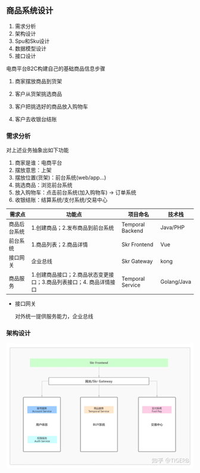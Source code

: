 ## 商品系统设计

1. 需求分析
2. 架构设计
3. Spu和Sku设计
4. 数据模型设计
5. 接口设计

电商平台B2C构建自己的基础商品信息步骤

1. 商家摆放商品到货架

2. 客户从货架挑选商品

3. 客户把挑选好的商品放入购物车

4. 客户去收银台结账

### 需求分析

对上述业务抽象出如下功能

1. 商家是谁：电商平台
2. 摆放意思：上架
3. 摆放位置(货架)：前台系统(web/app...)
4. 挑选商品：浏览前台系统
5. 放入购物车：点击前台系统(加入购物车) -> 订单系统
6. 收银结账：结算系统/支付系统/交易中心

需求点|功能点|项目命名|技术栈
---|---|---|---
商品后台系统|1.创建商品；2.发布商品到前台系统|Temporal Backend|Java/PHP
前台系统|1.商品列表；2.商品详情|Skr Frontend|Vue
接口网关|企业总线|Skr Gateway|kong
商品服务|1.创建商品接口；2.商品状态变更接口；3.商品列表接口；4. 商品详情接口|Temporal Service|Golang/Java

* 接口网关

    对外统一提供服务能力，企业总线

### 架构设计

![Infrastructure.png](images/Infrastructure.png)